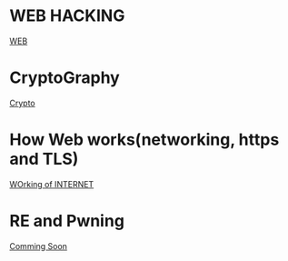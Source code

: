 # WEB HACKING

[WEB](./web.md)

# CryptoGraphy

[Crypto](./crypto.md)

# How Web works(networking, https and TLS)

[WOrking of INTERNET](./https.md)

# RE and Pwning

[Comming Soon](./Binary.md)

